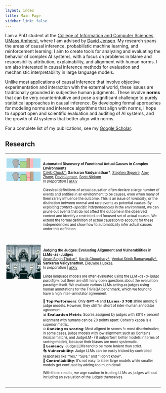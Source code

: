 ```yaml
---
layout: index
title: Main Page
sidebar_link: false
---
```


<style>

table {
  margin-bottom: 1rem;
  width: 100%;
  font-size: 80%;
  border: 0px solid rgba(0, 0, 0, 0);
  border-collapse: collapse;
}

td,
th {
  padding: 1rem .25rem;
  border: 0px solid $border-color;
}

th {
  text-align: left;
}

tbody tr:nth-child(odd) td,
tbody tr:nth-child(odd) th {
  background-color: transparent;
}

paper {
 color: #; 
 font-weight:bold;
}

</style>

I am a PhD student at the [College of Information and Computer Sciences, UMass Amherst](https://www.cics.umass.edu/), where I am advised by [David Jensen](https://people.cs.umass.edu/~jensen/). My research spans the areas of causal inference, probabilistic machine learning, and reinforcement learning. I aim to create tools for analyzing and evaluating the behavior of complex AI systems, with a focus on problems in blame and responsibility attribution, explainability, and alignment with human norms. I am also interested in causal inference methods for evaluation and mechanistic interpretability in large language models. 

Unlike most applications of causal inference that involve objective experimentation and interaction with the external world, these issues are traditionally grounded in subjective human judgments. These involve <b>norms</b> that can be very counterintuitive and pose a significant challenge to purely statistical approaches in causal inference. By developing formal approaches for modeling norms and inference algorithms that align with norms, I hope to support open and scientific evaluation and auditing of AI systems, and the growth of AI systems that better align with norms. 

For a complete list of my publications, see my [Google Scholar](https://scholar.google.com/citations?user=DbeHYRcAAAAJ&hl=en&oi=sra).

## Research

<table width="100%" align="center" border="0" cellspacing="0" cellpadding="20">


<tr>
       <td width="20%"  valign="top">
            <img src="/images/projects/IVP.png" alt="lean" style="vertical-align:center; horiz-align:left; width: 100%; margin:0px 0px; border-radius:0%"/> 
     </td>
     <td valign="top" width="65%">
          <p>
              <paper>Automated Discovery of Functional Actual Causes in Complex Environments</paper>
                <br>
                <a href='http://calcharles.github.io/'>Caleb Chuck*</a>,
                <b>Sankaran Vaidyanathan*</b>,    
                <a href='https://sgiguerecs.com/'>Stephen Giguere</a>,
                <a href='https://amyzhang.github.io/'>Amy Zhang</a>,
                <a href='https://people.cs.umass.edu/~jensen/'>David Jensen</a>,
                <a href='https://people.cs.umass.edu/~sniekum/'>Scott Niekum</a>
                <br>
       <i>In preparation</i> | <a href='https://arxiv.org/pdf/2404.10883.pdf'>arXiv</a>
       <br><br>
       Classical definitions of actual causation often declare a large number of events and entities in an environment to be causes, even when many of them rarely influence the outcome. This is an issue of <i>normality</i>, or the distinction between normal and rare events as potential causes. By exploiting <i>context-specific independencies</i> in the environment, we can prune out events that do not affect the outcome in the observed context and identify a restricted and focused set of actual causes. We extend the formal definition of actual causation to account for these independencies and show how to automatically infer actual causes under this definition.
          </p>  
     </td>
   </tr>

<tr>
       <td width="20%"  valign="top">
            <img src="/images/projects/judge.png" alt="lean" style="vertical-align:center; horiz-align:left; width: 100%; margin:0px 0px; border-radius:0%"/> 
     </td>
     <td valign="top" width="65%">
          <p>
              <paper>Judging the Judges: Evaluating Alignment and Vulnerabilities in LLMs-as-Judges</paper>
                <br>
                <a href='https://www.linkedin.com/in/singh96aman/'>Aman Singh Thakur*</a>,
                <a href='https://www.mlbykartik.com/'>Kartik Choudhary*</a>,
                <a href='https://www.linkedin.com/in/venkat-srinik-ramayapally-18565a170/'>Venkat Srinik Ramayapally*</a>,
                <b>Sankaran Vaidyanathan</b>,    
                <a href='https://dieuwkehupkes.nl/'>Dieuwke Hupkes</a>,
                <br>
       <i>In preparation</i> | <a href='https://arxiv.org/abs/2406.12624'>arXiv</a>
       <br><br>
       Large language models are often evaluated using the <i>LLM-as-a-judge paradigm</i>, but there are still many open questions about the evaluation paradigm itself. We evaluate various LLMs acting as judges using human annotations for the TriviaQA benchmark, which we found to have a high inter-annotator agreement.<br>
            
🌟 𝗧𝗼𝗽 𝗣𝗲𝗿𝗳𝗼𝗿𝗺𝗲𝗿𝘀: Only 𝗚𝗣𝗧-𝟰 and 𝗟𝗟𝗮𝗺𝗮-𝟯 𝟳𝟬𝗕 shine among 9 judge models. However, they still fall short of inter-human annotator agreement.<br>
📊 𝗘𝘃𝗮𝗹𝘂𝗮𝘁𝗶𝗼𝗻 𝗠𝗲𝘁𝗿𝗶𝗰: Scores assigned by judges with 80%+ percent alignment with humans can be 20 points apart! Cohen's kappa is a superior metric.<br>
⚖️ 𝗥𝗮𝗻𝗸𝗶𝗻𝗴 𝘃𝘀 𝘀𝗰𝗼𝗿𝗶𝗻𝗴: Most aligned in scores != most discriminative, in some cases, judge models with low alignment such as Contains (lexical match), and JudgeLM-7B outperform better models in terms of 𝑟𝑎𝑛𝑘𝑖𝑛𝑔 models, because their biases are more systematic.<br>
🧩 𝗟𝗲𝗻𝗶𝗲𝗻𝗰𝘆: Judge LLMs tend to be more lenient than strict.<br>
🎭 𝗩𝘂𝗹𝗻𝗲𝗿𝗮𝗯𝗶𝗹𝗶𝘁𝘆: Judge LLMs can be easily tricked by controlled responses like "Yes," "Sure," and "I don't know".<br>
🎯 𝗖𝗼𝗻𝘁𝗿𝗼𝗹𝗹𝗮𝗯𝗶𝗹𝗶𝘁𝘆: It's not easy to steer large models while smaller models get confused by adding too much detail.<br>

With these results, we urge caution in trusting LLMs as judges without including an evaluation of the judges themselves. 
     </td>
   </tr>

</table>
